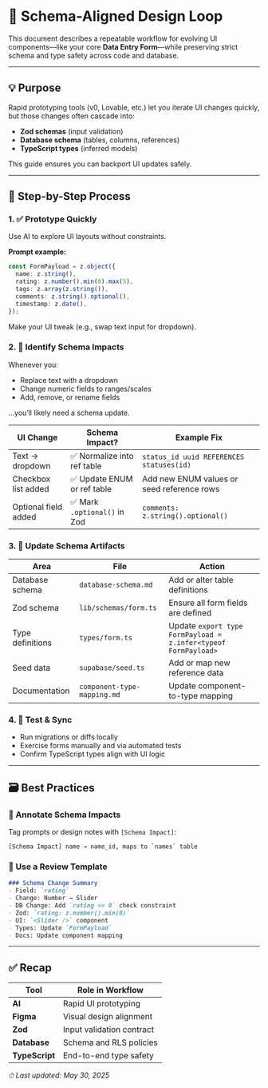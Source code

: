 # 🔁 Schema-Aligned Design Loop

This document describes a repeatable workflow for evolving UI components—like your core **Data Entry Form**—while preserving strict schema and type safety across code and database.

---

## 💡 Purpose

Rapid prototyping tools (v0, Lovable, etc.) let you iterate UI changes quickly, but those changes often cascade into:

* **Zod schemas** (input validation)  
* **Database schema** (tables, columns, references)  
* **TypeScript types** (inferred models)

This guide ensures you can backport UI updates safely.

---

## 🧭 Step-by-Step Process

### 1. ✅ **Prototype Quickly**

Use AI to explore UI layouts without constraints.

**Prompt example:**
```ts
const FormPayload = z.object({
  name: z.string(),
  rating: z.number().min(0).max(5),
  tags: z.array(z.string()),
  comments: z.string().optional(),
  timestamp: z.date(),
});
```

Make your UI tweak (e.g., swap text input for dropdown).

### 2. 🧠 **Identify Schema Impacts**

Whenever you:

* Replace text with a dropdown  
* Change numeric fields to ranges/scales  
* Add, remove, or rename fields

...you’ll likely need a schema update.

| UI Change             | Schema Impact?                | Example Fix                                  |
|-----------------------|-------------------------------|-----------------------------------------------|
| Text → dropdown       | ✅ Normalize into ref table   | `status_id uuid REFERENCES statuses(id)`      |
| Checkbox list added   | ✅ Update ENUM or ref table   | Add new ENUM values or seed reference rows    |
| Optional field added  | ✅ Mark `.optional()` in Zod  | `comments: z.string().optional()`             |

### 3. 📄 **Update Schema Artifacts**

| Area              | File                        | Action                                                         |
|-------------------|-----------------------------|----------------------------------------------------------------|
| Database schema   | `database-schema.md`        | Add or alter table definitions                                 |
| Zod schema        | `lib/schemas/form.ts`       | Ensure all form fields are defined                              |
| Type definitions  | `types/form.ts`             | Update `export type FormPayload = z.infer<typeof FormPayload>`  |
| Seed data         | `supabase/seed.ts`          | Add or map new reference data                                   |
| Documentation     | `component-type-mapping.md` | Update component-to-type mapping                                |

### 4. 🧪 **Test & Sync**

* Run migrations or diffs locally  
* Exercise forms manually and via automated tests  
* Confirm TypeScript types align with UI logic  

---

## 🗃️ Best Practices

### 🔖 Annotate Schema Impacts

Tag prompts or design notes with `[Schema Impact]`:

```
[Schema Impact] name → name_id, maps to `names` table
```

### 🧩 Use a Review Template

```md
### Schema Change Summary
- Field: `rating`
- Change: Number → Slider
- DB Change: Add `rating >= 0` check constraint  
- Zod: `rating: z.number().min(0)`  
- UI: `<Slider />` component  
- Types: Update `FormPayload`  
- Docs: Update component mapping  
```

---

## ✅ Recap

| Tool         | Role in Workflow                     |
|--------------|---------------------------------------|
| **AI**       | Rapid UI prototyping                  |
| **Figma**    | Visual design alignment               |
| **Zod**      | Input validation contract             |
| **Database** | Schema and RLS policies               |
| **TypeScript** | End-to-end type safety              |

_⏱ Last updated: May 30, 2025_
